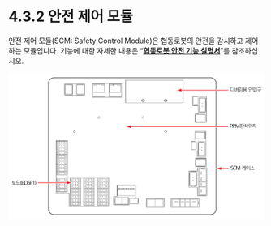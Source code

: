 # 4.3.2 안전 제어 모듈

안전 제어 모듈(SCM: Safety Control Module)은 협동로봇의 안전을 감시하고 제어하는 모듈입니다. 기능에 대한 자세한 내용은 “[**협동로봇 안전 기능 설명서**](https://hyundai-robotics.gitbook.io/cobot-safety-function/)”를 참조하십시오.

![그림 27 안전 제어 모듈(SCM)](../../../.gitbook/assets/image108.png)

